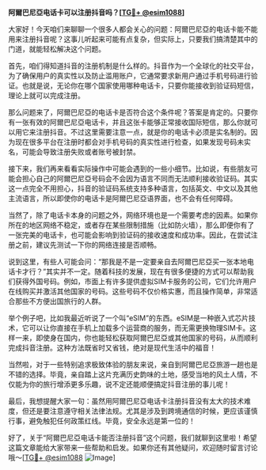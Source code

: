 **阿爾巴尼亞电话卡可以注册抖音吗？[[TG💪+ @esim1088](https://t.me/s/esim1088)]**

大家好！今天咱们来聊聊一个很多人都会关心的问题：阿爾巴尼亞的电话卡能不能用来注册抖音呢？这事儿听起来可能有点复杂，但实际上，只要我们搞清楚其中的门道，就能轻松解决这个问题。

首先，咱们得知道抖音的注册机制是什么样的。抖音作为一个全球化的社交平台，为了确保用户的真实性以及防止滥用账户，它通常要求新用户通过手机号码进行验证。也就是说，无论你在哪个国家使用哪种电话卡，只要你能接收到验证码短信，理论上就可以完成注册。

那么问题来了，阿爾巴尼亞的电话卡是否符合这个条件呢？答案是肯定的。只要你有一张有效的阿爾巴尼亞电话卡，并且这张卡能够正常接收国际短信，那么你就可以用它来注册抖音。不过这里需要注意一点，就是你的电话卡必须是实名制的。因为现在很多平台在注册时都会对手机号码的真实性进行检查，如果发现号码未实名，可能会导致注册失败或者账号被封禁。

接下来，我们再来看看实际操作中可能会遇到的一些小细节。比如说，有些朋友可能会担心自己的阿爾巴尼亞号码会不会因为语言不同而无法顺利接收验证码。其实这一点完全不用担心，抖音的验证码系统支持多种语言，包括英文、中文以及其他主流语言，所以即使你的电话卡是阿爾巴尼亞语界面，也不会有任何障碍。

当然了，除了电话卡本身的问题之外，网络环境也是一个需要考虑的因素。如果你所在的地区网络不稳定，或者存在某些限制措施（比如防火墙），那么即便你有了一张完美的电话卡，也可能会影响到验证码的接收速度和成功率。因此，在尝试注册之前，建议先测试一下你的网络连接是否顺畅。

说到这里，有些人可能会问：“那我是不是一定要亲自去阿爾巴尼亞买一张本地电话卡才行？”其实并不一定。随着科技的发展，现在有很多便捷的方式可以帮助我们获得外国号码。例如，市面上有许多提供虚拟SIM卡服务的公司，它们允许用户在线购买并激活其他国家的号码。这些号码不仅价格实惠，而且操作简单，非常适合那些不方便出国旅行的人群。

举个例子吧，比如我最近听说了一个叫“eSIM”的东西。eSIM是一种嵌入式芯片技术，它可以让你直接在手机上加载多个运营商的服务，而无需更换物理SIM卡。这样一来，即使身在国内，你也能轻松获取阿爾巴尼亞或其他国家的号码，从而顺利完成抖音注册。这种方法既省时又省钱，绝对是现代生活中的福音！

当然啦，对于一些特别追求极致体验的朋友来说，亲自到阿爾巴尼亞旅游一趟也是不错的选择。毕竟，亲自踏上这片充满历史韵味的土地，感受当地的风土人情，不仅能为你的旅行增添更多乐趣，说不定还能顺便搞定抖音注册的事儿呢！

最后，我想提醒大家一句：虽然用阿爾巴尼亞电话卡注册抖音没有太大的技术难度，但还是要注意遵守相关法律法规。尤其是涉及到跨境通信的时候，更应该谨慎行事，避免触犯任何政策红线。毕竟，安全永远是第一位的！

好了，关于“阿爾巴尼亞电话卡能否注册抖音”这个问题，我们就聊到这里啦！希望这篇文章能给大家带来一些帮助和启发。如果你还有其他疑问，欢迎随时留言讨论哦～[[TG💪+ @esim1088](https://t.me/s/esim1088) ![Image](https://i.postimg.cc/4NQfJmqS/Snipaste-2025-05-13-00-14-12.png)]
